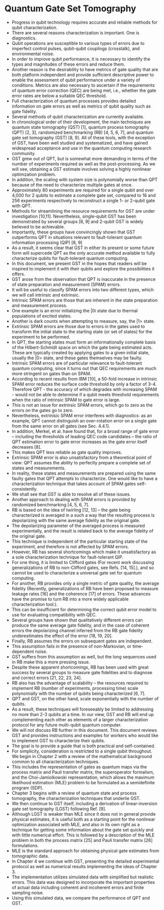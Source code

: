 # Quantum Gate Set Tomography


- Progress in qubit technology requires accurate and reliable methods for qubit characterization.
- There are several reasons characterization is important. One is diagnostics.
- Qubit operations are susceptible to various types of errors due to imperfect control pulses, qubit-qubit couplings (crosstalk), and environmental noise.
- In order to improve qubit performance, it is necessary to identify the types and magnitudes of these errors and reduce them.
- Another reason is the desirability to have metrics of gate quality that are both platform independent and provide sufficient descriptive power to enable the assessment of qubit performance under a variety of conditions. Metrics are also necessary to ascertain if the requirements of quantum error correction (QEC) are being met, i.e., whether the gate error rates are below a suitable QEC threshold.
- Full characterization of quantum processes provides detailed information on gate errors as well as metrics of qubit quality such as gate fidelity.
- Several methods of qubit characterization are currently available.
- In chronological order of their development, the main techniques are quantum state tomography (QST) [1], quantum process tomography (QPT) [2, 3], randomized benchmarking (RB) [4, 5, 6, 7], and quantum gate set tomography (GST) [8, 9]. All of these tools, with the exception of GST, have been well studied and systematized, and have gained widespread acceptance and use in the quantum computing research community.
- GST grew out of QPT, but is somewhat more demanding in terms of the number of experiments required as well as the post-processing. As we will see, obtaining a GST estimate involves solving a highly nonlinear optimization problem.
- In addition, the scaling with system size is polynomially worse than QPT because of the need to characterize multiple gates at once.
- Approximately 80 experiments are required for a single qubit and over 4,000 for 2 qubits to estimate a complete gate set, compared to 16 and 256 experiments respectively to reconstruct a single 1- or 2-qubit gate with QPT.
- Methods for streamlining the resource requirements for GST are under investigation [10,11]. Nevertheless, single-qubit GST has been demonstrated by several groups [8, 9] and 2-qubit GST is widely believed to be achievable.
- Importantly, these groups have convincingly shown that GST outperforms QPT in situations relevant to fault-tolerant quantum information processing (QIP) [8, 9]
- As a result, it seems clear that GST in either its present or some future form will supercede QPT as the only accurate method available to fully characterize qubits for fault-tolerant quantum computing.
- In this document, we present GST in the hopes that readers will be inspired to implement it with their qubits and explore the possibilities it offers.
- GST arose from the observation that QPT is inaccurate in the presence of state preparation and measurement (SPAM) errors.
- It will be useful to classify SPAM errors into two different types, which we will call intrinsic and extrinsic. 
- Intrinsic SPAM errors are those that are inherent in the state preparation and measurement process.
- One example is an error initializing the |0i state due to thermal populations of excited states.
- Another is dark counts when attempting to measure, say, the |1> state.
- Extrinsic SPAM errors are those due to errors in the gates used to transform the initial state to the starting state (or set of states) for the experiment to be performed.
- In QPT, the starting states must form an informationally complete basis of the Hilbert-Schmidt space on which the gate being estimated acts. These are typically created by applying gates to a given initial state, usually the |0> state, and these gates themselves may be faulty.
- Intrinsic SPAM errors are of particular relevance to fault-tolerant quantum computing, since it turns out that QEC requirements are much more stringent on gates than on SPAM.
- According to recent results from IBM [10], a 50-fold increase in intrinsic SPAM error reduces the surface code threshold by only a factor of 3-4. Therefore QPT - the accuracy of which degrades with increasing SPAM - would not be able to determine if a qubit meets threshold requirements when the ratio of intrinsic SPAM to gate error is large.
- This is not an issue for extrinsic SPAM errors, which go to zero as the errors on the gates go to zero.
- Nevertheless, extrinisic SPAM error interferes with diagnostics: as an example, QPT cannot distinguish an over-rotation error on a single gate from the same error on all gates (see Sec. 4.4.1).
- In addition, Merkel, et al. have found that, for a broad range of gate error – including the thresholds of leading QEC code candidates – the ratio of QPT estimation error to gate error increases as the gate error itself decreases [8].
- This makes QPT less reliable as gate quality improves.
- Extrinsic SPAM error is also unsatisfactory from a theoretical point of view: QPT assumes the ability to perfectly prepare a complete set of states and measurements.
- In reality, these states and measurements are prepared using the same faulty gates that QPT attempts to characterize. One would like to have a characterization technique that takes account of SPAM gates self-consistently.
- We shall see that GST is able to resolve all of these issues.
- Another approach to dealing with SPAM errors is provided by randomized benchmarking [4, 5, 6, 7].
- RB is based on the idea of twirling [12, 13] – the gate being characterized is averaged in a such a way that the resulting process is depolarizing with the same average fidelity as the original gate.
- The depolarizing parameter of the averaged process is measured experimentally, and the result is related back to the average fidelity of the original gate.
- This technique is independent of the particular starting state of the experiment, and therefore is not affected by SPAM errors.
- However, RB has several shortcomings which make it unsatisfactory as a sole characterization technique for fault-tolerant QIP.
- For one thing, it is limited to Clifford gates (For recent work discussing generalizations of RB to non-Clifford gates, see Refs. [14, 15].), and so cannot be used to characterize a universal gate set for quantum computing.
- For another, RB provides only a single metric of gate quality, the average fidelity (Recently, generalizations of RB have been proposed to measure leakage rates [16] and the coherence [17] of errors. These advances have the promise to turn RB into a more widely applicable characterization tool.).
- This can be insufficient for determining the correct qubit error model to use for evaluating compatibility with QEC.
- Several groups have shown that qualitatively different errors can produce the same average gate fidelity, and in the case of coherent errors the depolarizing channel inferred from the RB gate fidelity underestimates the effect of the error [18, 19, 20].
- Finally, RB assumes the errors on subsequent gates are independent.
- This assumption fails in the presence of non-Markovian, or time-dependent noise.
- GST suffers from this assumption as well, but the long sequences used in RB make this a more pressing issue.
- Despite these apparent shortcomings, RB has been used with great success by several groups to measure gate fidelities and to diagnose and correct errors [21, 22, 23, 24].
- RB also has the advantage of scalability – the resources required to implement RB (number of experiments, processing time) scale polynomially with the number of qubits being characterized [6, 7].
- QPT and GST, on the other hand, scale exponentially with the number of qubits.
- As a result, these techniques will foreseeably be limited to addressing no more than 2-3 qubits at a time. In our view, GST and RB will end up complementing each other as elements of a larger characterization protocol for any future multi-qubit quantum computer.
- We will not discuss RB further in this document. This document reviews GST and provides instructions and examples for workers who would like to implement GST to characterize their qubits.
- The goal is to provide a guide that is both practical and self-contained.
- For simplicity, consideration is restricted to a single qubit throughout. We begin in Chapter 2 with a review of the mathematical background common to all characterization techniques.
- This includes the representation of gates as quantum maps via the process matrix and Pauli transfer matrix, the superoperator formalism, and the Choi-Jamiolkowski representation, which allows the maximum likelihood estimation (MLE) problem to be formulated as a semidefinite program (SDP).
- Chapter 3 begins with a review of quantum state and process tomography, the characterization techniques that underlie GST.
- We then continue to GST itself, including a derivation of linear-inversion gate set tomography (LGST) following Ref. [9].
- Although LGST is weaker than MLE since it does not in general provide physical estimates, it is useful both as a starting point for the nonlinear optimization associated with MLE, and also in its own right as a technique for getting some information about the gate set quickly and with little numerical effort. This is followed by a description of the MLE problem in both the process matrix [25] and Pauli transfer matrix [26] formulations.
- MLE is the standard approach for obtaining physical gate estimates from tomographic data.
- In Chapter 4 we continue with GST, presenting the detailed experimental protocol as well as numerical results implementing the ideas of Chapter 3.
- The implementation utilizes simulated data with simplified but realistic errors. This data was designed to incorporate the important properties of actual data including coherent and incoherent errors and finite sampling noise.
- Using this simulated data, we compare the performance of QPT and GST.



















